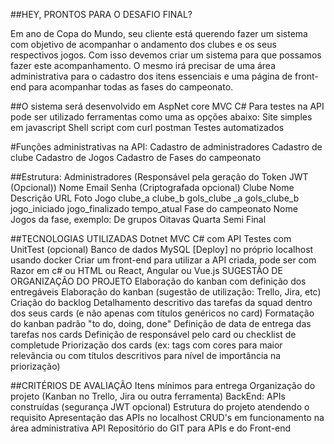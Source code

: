 ##HEY, PRONTOS PARA O DESAFIO FINAL?

Em ano de Copa do Mundo, seu cliente está querendo fazer um sistema com objetivo de acompanhar o andamento dos clubes e os seus respectivos jogos.
Com isso devemos criar um sistema para que possamos fazer este acompanhamento.
O mesmo irá precisar de uma área administrativa para o cadastro dos itens essenciais e uma página de front-end para acompanhar todas as fases do campeonato.
	
##O sistema será desenvolvido em AspNet core MVC C#
Para testes na API pode ser utilizado ferramentas como uma as opções abaixo:
Site simples em javascript
Shell script com curl
postman
Testes automatizados

#Funções administrativas na API:
Cadastro de administradores 
Cadastro de clube
Cadastro de Jogos
Cadastro de Fases do campeonato

##Estrutura:
Administradores (Responsável pela geração do Token JWT (Opcional))
Nome
Email
Senha (Criptografada opcional)
Clube
Nome
Descrição
URL Foto
Jogo
clube_a
clube_b
gols_clube _a
gols_clube_b
jogo_iniciado
jogo_finalizado
tempo_atual
Fase do campeonato
Nome
Jogos da fase, exemplo:
De grupos
Oitavas
Quarta
Semi
Final

##TECNOLOGIAS UTILIZADAS
Dotnet MVC C# com API
Testes com UnitTest (opcional)
Banco de dados MySQL
[Deploy] no próprio localhost usando docker
Criar um front-end para utilizar a API criada, pode ser com Razor em c# ou HTML ou React, Angular ou Vue.js
SUGESTÃO DE ORGANIZAÇÃO DO PROJETO
Elaboração do kanban com definição dos entregáveis
Elaboração do kanban (sugestão de utilização: Trello, Jira, etc) 
Criação do backlog
Detalhamento descritivo das tarefas da squad dentro dos seus cards (e não apenas com títulos genéricos no card)
Formatação do kanban padrão "to do, doing, done"
Definição de data de entrega das tarefas nos cards
Definição de responsável pelo card ou checklist de completude
Priorização dos cards (ex: tags com cores para maior relevância ou com títulos descritivos para nível de importância na priorização)

##CRITÉRIOS DE AVALIAÇÃO
Itens mínimos para entrega
Organização do projeto (Kanban no Trello, Jira ou outra ferramenta)
BackEnd:
APIs construídas (segurança JWT opcional)
Estrutura do projeto atendendo o requisito
Apresentação das APIs no localhost
CRUD's em funcionamento na área administrativa API
Repositório do GIT para APIs e do Front-end

